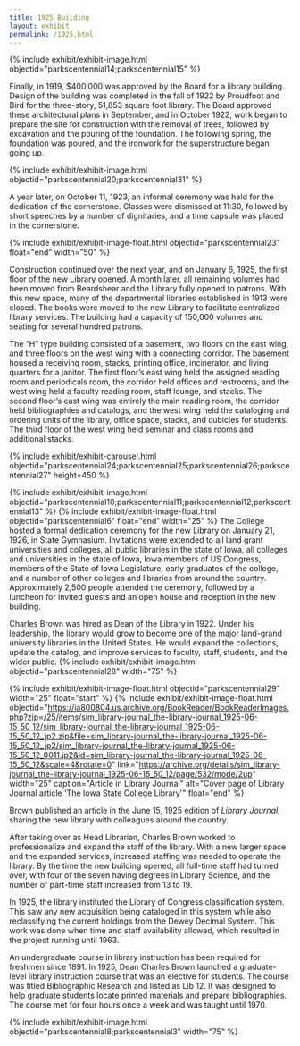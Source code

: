 ```yaml
---
title: 1925 Building
layout: exhibit
permalink: /1925.html
---
```

{% include exhibit/exhibit-image.html objectid="parkscentennial14;parkscentennial15" %}

Finally, in 1919, $400,000 was approved by the Board for a library building. Design of the building was completed in the fall of 1922 by Proudfoot and Bird for the three-story, 51,853 square foot library. The Board approved these architectural plans in September, and in October 1922, work began to prepare the site for construction with the removal of trees, followed by excavation and the pouring of the foundation. The following spring, the foundation was poured, and the ironwork for the superstructure began going up. 

{% include exhibit/exhibit-image.html objectid="parkscentennial20;parkscentennial31" %}

A year later, on October 11, 1923, an informal ceremony was held for the dedication of the cornerstone. Classes were dismissed at 11:30, followed by short speeches by a number of dignitaries, and a time capsule was placed in the cornerstone.

{% include exhibit/exhibit-image-float.html objectid="parkscentennial23" float="end" width="50" %}

Construction continued over the next year, and on January 6, 1925, the first floor of the new Library opened. A month later, all remaining volumes had been moved from Beardshear and the Library fully opened to patrons. With this new space, many of the departmental libraries established in 1913 were closed. The books were moved to the new Library to facilitate centralized library services. The building had a capacity of 150,000 volumes and seating for several hundred patrons. 

The “H” type building consisted of a basement, two floors on the east wing, and three floors on the west wing with a connecting corridor. The basement housed a receiving room, stacks, printing office, incinerator, and living quarters for a janitor. The first floor’s east wing held the assigned reading room and periodicals room, the corridor held offices and restrooms, and the west wing held a faculty reading room, staff lounge, and stacks. The second floor’s east wing was entirely the main reading room, the corridor held bibliographies and catalogs, and the west wing held the cataloging and ordering units of the library, office space, stacks, and cubicles for students. The third floor of the west wing held seminar and class rooms and additional stacks.

{% include exhibit/exhibit-carousel.html objectid="parkscentennial24;parkscentennial25;parkscentennial26;parkscentennial27" height=450 %}

{% include exhibit/exhibit-image.html objectid="parkscentennial10;parkscentennial11;parkscentennial12;parkscentennial13" %}
{% include exhibit/exhibit-image-float.html objectid="parkscentennial6" float="end" width="25" %}
The College hosted a formal dedication ceremony for the new Library on January 21, 1926, in State Gymnasium. Invitations were extended to all land grant universities and colleges, all public libraries in the state of Iowa, all colleges and universities in the state of Iowa, Iowa members of US Congress, members of the State of Iowa Legislature, early graduates of the college, and a number of other colleges and libraries from around the country. Approximately 2,500 people attended the ceremony, followed by a luncheon for invited guests and an open house and reception in the new building.


Charles Brown was hired as Dean of the Library in 1922. Under his leadership, the library would grow to become one of the major land-grand university libraries in the United States. He would expand the collections, update the catalog, and improve services to faculty, staff, students, and the wider public.
{% include exhibit/exhibit-image.html objectid="parkscentennial28" width="75" %}

{% include exhibit/exhibit-image-float.html objectid="parkscentennial29" width="25" float="start" %}
{% include exhibit/exhibit-image-float.html objectid="https://ia800804.us.archive.org/BookReader/BookReaderImages.php?zip=/25/items/sim_library-journal_the-library-journal_1925-06-15_50_12/sim_library-journal_the-library-journal_1925-06-15_50_12_jp2.zip&file=sim_library-journal_the-library-journal_1925-06-15_50_12_jp2/sim_library-journal_the-library-journal_1925-06-15_50_12_0011.jp2&id=sim_library-journal_the-library-journal_1925-06-15_50_12&scale=4&rotate=0" link="https://archive.org/details/sim_library-journal_the-library-journal_1925-06-15_50_12/page/532/mode/2up" width="25" caption="Article in Library Journal" alt="Cover page of Library Journal article 'The Iowa State College Library'" float="end" %}

Brown published an article in the June 15, 1925 edition of *Library Journal*, sharing the new library with colleagues around the country.

After taking over as Head Librarian, Charles Brown worked to professionalize and expand the staff of the library. With a new larger space and the expanded services, increased staffing was needed to operate the library. By the time the new building opened, all full-time staff had turned over, with four of the seven having degrees in Library Science, and the number of part-time staff increased from 13 to 19.

In 1925, the library instituted the Library of Congress classification system. This saw any new acquisition being cataloged in this system while also reclassifying the current holdings from the Dewey Decimal System. This work was done when time and staff availability allowed, which resulted in the project running until 1963.

An undergraduate course in library instruction has been required for freshmen since 1891. In 1925, Dean Charles Brown launched a graduate-level library instruction course that was an elective for students. The course was titled Bibliographic Research and listed as Lib 12. It was designed to help graduate students locate printed materials and prepare bibliographies. The course met for four hours once a week and was taught until 1970.

{% include exhibit/exhibit-image.html objectid="parkscentennial8;parkscentennial3" width="75" %}